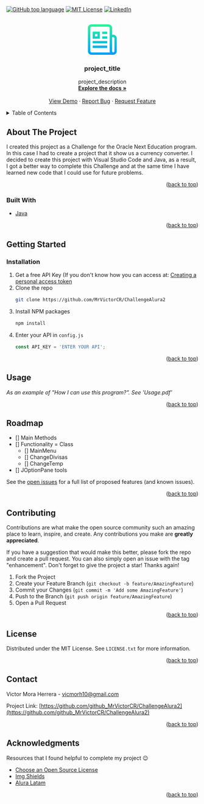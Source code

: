 <div id="top"></div>
<!--
*** Thanks for checking out the Best-README-Template. If you have a suggestion
*** that would make this better, please fork the repo and create a pull request
*** or simply open an issue with the tag "enhancement".
*** Don't forget to give the project a star!
*** Thanks again! Now go create something AMAZING! :D
-->

<!-- SHIELDS -->
[![GitHub top language][toplanguage-shield]][toplanguage-url]
[![MIT License][license-shield]][license-url]
[![LinkedIn][linkedin-shield]][linkedin-url]



<!-- PROJECT LOGO -->
<br />
<div align="center">
  <a href="https://github.com/MrVictorCR/ChallengeAlura2">
     <img src="images/logo.png" alt="Logo" width="80" height="80">
  </a>

<h3 align="center">project_title</h3>

  <p align="center">
    project_description
    <br />
    <a href="https://github.com/MrVictorCR/ChallengeAlura2"><strong>Explore the docs »</strong></a>
    <br />
    <br />
    <a href="https://github.com/MrVictorCR/ChallengeAlura2">View Demo</a>
    ·
    <a href="https://github.com/MrVictorCR/ChallengeAlura2/issues">Report Bug</a>
    ·
    <a href="https://github.com/MrVictorCR/ChallengeAlura2/issues">Request Feature</a>
  </p>
</div>



<!-- TABLE OF CONTENTS -->
<details>
  <summary>Table of Contents</summary>
  <ol>
    <li>
      <a href="#about-the-project">About The Project</a>
      <ul>
        <li><a href="#built-with">Built With</a></li>
      </ul>
    </li>
    <li>
      <a href="#getting-started">Getting Started</a>
      <ul>
        <li><a href="#installation">Installation</a></li>
      </ul>
    </li>
    <li><a href="#usage">Usage</a></li>
    <li><a href="#roadmap">Roadmap</a></li>
    <li><a href="#contributing">Contributing</a></li>
    <li><a href="#license">License</a></li>
    <li><a href="#contact">Contact</a></li>
    <li><a href="#acknowledgments">Acknowledgments</a></li>
  </ol>
</details>



<!-- ABOUT THE PROJECT -->
## About The Project

I created this project as a Challenge for the Oracle Next Education program. In this case I had to create a project that it show us a currency converter. 
I decided to create this project with Visual Studio Code and Java, as a result, I got a better way to complete this Challenge and at the same time I have learned new code that I could use for future problems.

<p align="right">(<a href="#top">back to top</a>)</p>



### Built With

* [Java](https://www.java.com/es/)

<p align="right">(<a href="#top">back to top</a>)</p>



<!-- GETTING STARTED -->
## Getting Started

### Installation

1. Get a free API Key (If you don't know how you can access at: [Creating a personal access token](https://docs.github.com/en/enterprise-cloud@latest/authentication/keeping-your-account-and-data-secure/creating-a-personal-access-token)
2. Clone the repo
   ```sh
   git clone https://github.com/MrVictorCR/ChallengeAlura2
   ```
3. Install NPM packages
   ```sh
   npm install
   ```
4. Enter your API in `config.js`
   ```js
   const API_KEY = 'ENTER YOUR API';
   ```

<p align="right">(<a href="#top">back to top</a>)</p>



<!-- USAGE EXAMPLES -->
## Usage

_As an example of "How I can use this program?". See 'Usage.pdf'_

<p align="right">(<a href="#top">back to top</a>)</p>



<!-- ROADMAP -->
## Roadmap

- [] Main Methods
- [] Functionality = Class
    - [] MainMenu
    - [] ChangeDivisas
    - [] ChangeTemp
- [] JOptionPane tools

See the [open issues](https://github.com/github_username/repo_name/issues) for a full list of proposed features (and known issues).

<p align="right">(<a href="#top">back to top</a>)</p>



<!-- CONTRIBUTING -->
## Contributing

Contributions are what make the open source community such an amazing place to learn, inspire, and create. Any contributions you make are **greatly appreciated**.

If you have a suggestion that would make this better, please fork the repo and create a pull request. You can also simply open an issue with the tag "enhancement".
Don't forget to give the project a star! Thanks again!

1. Fork the Project
2. Create your Feature Branch (`git checkout -b feature/AmazingFeature`)
3. Commit your Changes (`git commit -m 'Add some AmazingFeature'`)
4. Push to the Branch (`git push origin feature/AmazingFeature`)
5. Open a Pull Request

<p align="right">(<a href="#top">back to top</a>)</p>



<!-- LICENSE -->
## License

Distributed under the MIT License. See `LICENSE.txt` for more information.

<p align="right">(<a href="#top">back to top</a>)</p>



<!-- CONTACT -->
## Contact

Victor Mora Herrera - vicmorh10@gmail.com

Project Link: [https://github.com/github_MrVictorCR/ChallengeAlura2](https://github.com/github_MrVictorCR/ChallengeAlura2)

<p align="right">(<a href="#top">back to top</a>)</p>



<!-- ACKNOWLEDGMENTS -->
## Acknowledgments

Resources that I found helpful to complete my project :wink:

* [Choose an Open Source License](https://choosealicense.com/)
* [Img Shields](https://shields.io/)
* [Alura Latam](https://app.aluracursos.com/dashboard)

<p align="right">(<a href="#top">back to top</a>)</p>



<!-- MARKDOWN LINKS & IMAGES -->


[toplanguage-shield]:(https://img.shields.io/github/languages/top/MrVictorCR/ChallengeAlura2?logo=visual%20studio%20code&logoColor=lightblue)
[toplanguage-url]: https://github.com/MrVictorCR/ChallengeAlura2/search?l=Java
[license-shield]: https://img.shields.io/github/license/github_MrVictorCR/ChallengeAlura2.svg?style=for-the-badge
[license-url]: https://github.com/github_MrVictorCR/ChallengeAlura2/blob/master/LICENSE.txt
[linkedin-shield]: https://img.shields.io/badge/-LinkedIn-black.svg?style=for-the-badge&logo=linkedin&colorB=555
[linkedin-url]: https://linkedin.com/in/victor-mora-herrera

